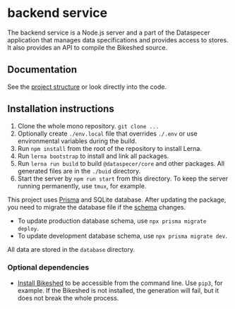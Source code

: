 # backend service

The backend service is a Node.js server and a part of the Dataspecer application that manages data specifications and provides access to stores. It also provides an API to compile the Bikeshed source.

## Documentation

See the [project structure](documentation/2022-04-21-project-structure.md) or look directly into the code.

## Installation instructions

1. Clone the whole mono repository. `git clone ...`
2. Optionally create `./env.local` file that overrides `./.env` or use environmental variables during the build.
3. Run `npm install` from the root of the repository to install Lerna.
4. Run `lerna bootstrap` to install and link all packages.
5. Run `lerna run build` to build `@dataspecer/core` and other packages. All generated files are in the `./buid` directory.
6. Start the server by `npm run start` from this directory. To keep the server running permanently, use `tmux`, for example.

This project uses [Prisma](https://www.prisma.io/) and SQLite database. After updating the package, you need to migrate the database file if the [schema](prisma/schema.prisma) changes.
- To update production database schema, use `npx prisma migrate deploy`.
- To update development database schema, use `npx prisma migrate dev`.

All data are stored in the `database` directory.

### Optional dependencies
- [Install Bikeshed](https://tabatkins.github.io/bikeshed/#install-pyenv) to be accessible from the command line. Use `pip3`, for example. If the Bikeshed is not installed, the generation will fail, but it does not break the whole process.
